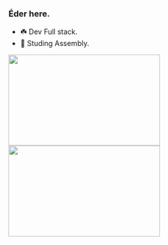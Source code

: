 ### Éder here.

- ☘️ Dev Full stack.
- 📜 Studing Assembly.

<div>
<img width="300em" height="180em" src="https://github-readme-stats.vercel.app/api?username=eder-xavier&show_icons=true&theme=light&bg_color=f5f5dc&text_color=0366d6&icon_color=0366d6&title_color=0366d6&size_weight=1" />
</div>

<div>
<img width="300em" height="180em" src ="https://github-readme-stats.vercel.app/api/top-langs/?username=eder-xavier&size_weight=1&count_weight=0.5&bg_color=0D1117" /> 
</div>




